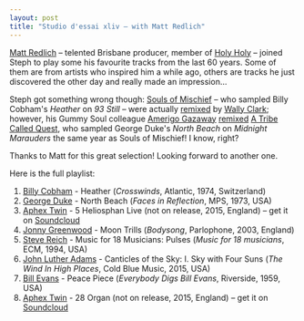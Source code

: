 ```yaml
---
layout: post
title: "Studio d'essai xliv – with Matt Redlich"
---
```


[Matt Redlich](https://mattredlich.bandcamp.com/) – telented Brisbane producer, member of [Holy Holy](http://musicbrainz.org/artist/e0bbec7a-7a81-466f-ba0f-08240dd4980e) – joined Steph to play some his favourite tracks from the last 60 years. Some of them are from artists who inspired him a while ago, others are tracks he just discovered the other day and really made an impression...

Steph got something wrong though: [Souls of Mischief](http://musicbrainz.org/artist/7b61cf8f-c042-4bd4-b64a-25cb40f3dd50) – who sampled Billy Cobham's _Heather_ on _93 Still_ – were actually [remixed](https://gummysoul.bandcamp.com/album/93-still-gummy-soul-remix) by [Wally Clark](http://musicbrainz.org/artist/21acb306-ceed-487f-993b-f37b9c67bac2); however, his Gummy Soul colleague [Amerigo Gazaway](http://musicbrainz.org/artist/7740488b-2d31-422b-8764-1b39ba4e0f08) [remixed](https://amerigo.bandcamp.com/album/bizarre-tribe-access-denied-3) [A Tribe Called Quest](http://musicbrainz.org/artist/9689aa5a-4471-4fb4-9721-07cecda0fa9f), who sampled George Duke's _North Beach_ on _Midnight Marauders_ the same year as Souls of Mischief! I know, right?

Thanks to Matt for this great selection! Looking forward to another one.

Here is the full playlist:

1. [Billy Cobham](http://musicbrainz.org/artist/255497f8-26fb-4044-b97e-d4787d5974f6) - Heather (_Crosswinds_, Atlantic, 1974, Switzerland)
1. [George Duke](http://musicbrainz.org/artist/fd180bc2-7b01-4b07-9597-451e7383f1b4) - North Beach (_Faces in Reflection_, MPS, 1973, USA)
1. [Aphex Twin](http://musicbrainz.org/artist/f22942a1-6f70-4f48-866e-238cb2308fbd) - 5 Heliosphan Live (not on release, 2015, England) – get it on [Soundcloud](https://soundcloud.com/user18081971/5-heliosphan-live)
1. [Jonny Greenwood](http://musicbrainz.org/artist/e9fcfbbf-1743-4f73-8744-ada8da7394ea) - Moon Trills (_Bodysong_, Parlophone, 2003, England)
1. [Steve Reich](http://musicbrainz.org/artist/a3031680-c359-458f-a641-70ccbaec6a74) - Music for 18 Musicians: Pulses (_Music for 18 musicians_, ECM, 1994, USA)
1. [John Luther Adams](http://musicbrainz.org/artist/96681463-98e2-4032-9728-5fbb7b002427) - Canticles of the Sky: I. Sky with Four Suns (_The Wind In High Places_, Cold Blue Music, 2015, USA)
1. [Bill Evans](http://musicbrainz.org/artist/8247a3f2-3a8e-4256-b322-6c57b03a4e36) - Peace Piece (_Everybody Digs Bill Evans_, Riverside, 1959, USA)
1. [Aphex Twin](http://musicbrainz.org/artist/f22942a1-6f70-4f48-866e-238cb2308fbd) - 28 Organ (not on release, 2015, England) – get it on [Soundcloud](https://soundcloud.com/user18081971/28-organ)